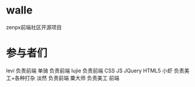 walle
=====

zenpx前端社区开源项目

# 参与者们


levi  负责前端
单骑  负责前端
lujie 负责前端 CSS JS JQuery HTML5
小虾  负责美工+各种打杂
淡然  负责前端
粟大师 负责美工 前端
